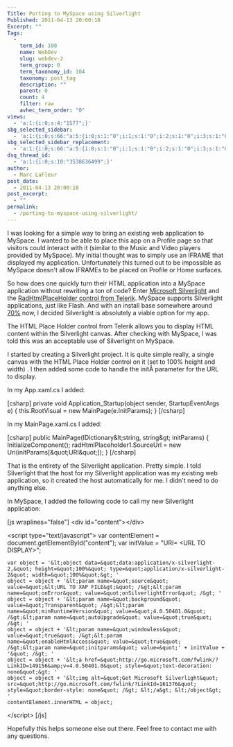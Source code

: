 ```yaml
---
Title: Porting to MySpace using Silverlight
Published: 2011-04-13 20:00:18
Excerpt: ""
Tags:
  - 
    term_id: 100
    name: WebDev
    slug: webdev-2
    term_group: 0
    term_taxonomy_id: 104
    taxonomy: post_tag
    description: ""
    parent: 0
    count: 4
    filter: raw
    avhec_term_order: "0"
views:
  - 'a:1:{i:0;s:4:"1577";}'
sbg_selected_sidebar:
  - 'a:1:{i:0;s:66:"a:5:{i:0;s:1:"0";i:1;s:1:"0";i:2;s:1:"0";i:3;s:1:"0";i:4;s:1:"0";}";}'
sbg_selected_sidebar_replacement:
  - 'a:1:{i:0;s:66:"a:5:{i:0;s:1:"0";i:1;s:1:"0";i:2;s:1:"0";i:3;s:1:"0";i:4;s:1:"0";}";}'
dsq_thread_id:
  - 'a:1:{i:0;s:10:"3538636499";}'
author:
  - Marc LaFleur
post_date:
  - 2011-04-13 20:00:18
post_excerpt:
  - ""
permalink:
  - /porting-to-myspace-using-silverlight/
---
```

I was looking for a simple way to bring an existing web application to MySpace. I wanted to be able to place this app on a Profile page so that visitors could interact with it (similar to the Music and Video players provided by MySpace).  My initial thought was to simply use an IFRAME that displayed my application. Unfortunately this turned out to be impossible as MySpace doesn't allow IFRAMEs  to be placed on Profile or Home surfaces.

So how does one quickly turn their HTML application into a MySpace application without rewriting a ton of code? Enter <a href="http://www.silverlight.net/" target="_blank">Microsoft Silverlight</a> and the <a href="http://www.telerik.com/products/silverlight/htmlplaceholder.aspx" target="_blank">RadHtmlPlaceHolder control from Telerik</a>. MySpace supports Silverlight applications, just like Flash. And with an install base somewhere around <a href="http://www.riastats.com/" target="_blank">70%</a> now, I decided Silverlight is absolutely a viable option for my app.

The HTML Place Holder control from Telerik allows you to display HTML content within the Silverlight canvas. After checking with MySpace, I was told this was an acceptable use of Silverlight on MySpace.

I started by creating a Silverlight project. It is quite simple really, a single canvas with the HTML Place Holder control on it (set to 100% height and width) . I then added some code to handle the initÂ parameter for the URL to display.

In my App.xaml.cs I added:

[csharp]
private void Application_Startup(object sender, StartupEventArgs e)
{
    this.RootVisual = new MainPage(e.InitParams);
}
[/csharp]

In my MainPage.xaml.cs I added:

[csharp]
public MainPage(IDictionary&amp;lt;string, string&amp;gt; initParams)
{
    InitializeComponent();
    radHtmlPlaceholder1.SourceUrl = new Uri(initParams[&amp;quot;URI&amp;quot;]);
}
[/csharp]

That is the entirety of the Silverlight application. Pretty simple. I told Silverlight that the host for my Silverlight application was my existing web application, so it created the host automatically for me. I didn't need to do anything else.

In MySpace, I added the following code to call my new Silverlight application:

[js wraplines="false"]
 &lt;div id=&quot;content&quot;&gt;&lt;/div&gt;
    
&lt;script type=&quot;text/javascript&quot;&gt;
	var contentElement = document.getElementById(&quot;content&quot;);
	var initValue = &quot;URI= &lt;URL TO DISPLAY&gt;&quot;;

	var object = '&lt;object data=&quot;data:application/x-silverlight-2,&quot; height=&quot;100%&quot; type=&quot;application/x-silverlight-2&quot; width=&quot;100%&quot;&gt; '
	object = object + '&lt;param name=&quot;source&quot; value=&quot;&lt;URL TO XAP FILE&gt;&quot; /&gt;&lt;param name=&quot;onError&quot; value=&quot;onSilverlightError&quot; /&gt; '
	object = object + '&lt;param name=&quot;background&quot; value=&quot;Transparent&quot; /&gt;&lt;param name=&quot;minRuntimeVersion&quot; value=&quot;4.0.50401.0&quot; /&gt;&lt;param name=&quot;autoUpgrade&quot; value=&quot;true&quot; /&gt; '
	object = object + '&lt;param name=&quot;windowless&quot; value=&quot;true&quot; /&gt;&lt;param name=&quot;enableHtmlAccess&quot; value=&quot;true&quot; /&gt;&lt;param name=&quot;initparams&quot; value=&quot;' + initValue + '&quot; /&gt; '
	object = object + '&lt;a href=&quot;http://go.microsoft.com/fwlink/?LinkID=149156&amp;v=4.0.50401.0&quot; style=&quot;text-decoration: none&quot;&gt; '
	object = object + '&lt;img alt=&quot;Get Microsoft Silverlight&quot; src=&quot;http://go.microsoft.com/fwlink/?LinkId=161376&quot; style=&quot;border-style: none&quot; /&gt; &lt;/a&gt; &lt;/object&gt; '
	contentElement.innerHTML = object;
&lt;/script&gt;
[/js]

Hopefully this helps someone else out there. Feel free to contact me with any questions.